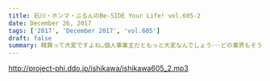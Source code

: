```yaml
---
title: 石川・ホンマ・ぶるんのBe-SIDE Your Life! vol.605-2
date: December 26, 2017
tags: ['2017', 'December 2017', 'vol.605']
draft: false
summary: 精算って大変ですよね…個人事業主だともっと大変なんでしょう･･･どの業界もそうですか？MIURA
---
```


http://project-phi.ddo.jp/ishikawa/ishikawa605_2.mp3